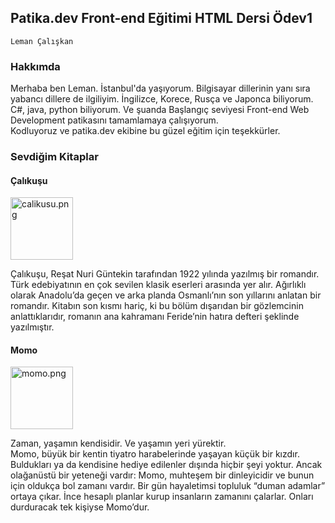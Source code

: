 ## Patika.dev Front-end Eğitimi HTML Dersi Ödev1

`Leman Çalışkan`

### Hakkımda
Merhaba ben Leman. İstanbul'da yaşıyorum. Bilgisayar dillerinin yanı sıra yabancı dillere de ilgiliyim. İngilizce, Korece, Rusça ve Japonca biliyorum. 
<br>C#, java, python biliyorum. Ve şuanda Başlangıç seviyesi Front-end Web Development patikasını tamamlamaya çalışıyorum.
<br>Kodluyoruz ve patika.dev ekibine bu güzel eğitim için teşekkürler.

### Sevdiğim Kitaplar

#### Çalıkuşu
<img src= "https://i.idefix.com/cache/500x400-0/originals/0000000052566-1.jpg" width="100" alt="calikusu.png">

Çalıkuşu, Reşat Nuri Güntekin tarafından 1922 yılında yazılmış bir romandır. Türk edebiyatının en çok sevilen klasik eserleri arasında yer alır. Ağırlıklı olarak Anadolu’da geçen ve arka planda Osmanlı’nın son yıllarını anlatan bir romandır. Kitabın son kısmı hariç, ki bu bölüm dışarıdan bir gözlemcinin anlattıklarıdır, romanın ana kahramanı Feride’nin hatıra defteri şeklinde yazılmıştır.

#### Momo

<img src="https://img.kitapyurdu.com/v1/getImage/fn:4493743/wh:true/wi:220" width="100" alt="momo.png">

Zaman, yaşamın kendisidir. Ve yaşamın yeri yürektir.
<br>Momo, büyük bir kentin tiyatro harabelerinde yaşayan küçük bir kızdır. Buldukları ya da kendisine hediye edilenler dışında hiçbir şeyi yoktur. Ancak olağanüstü bir yeteneği vardır: Momo, muhteşem bir dinleyicidir ve bunun için oldukça bol zamanı vardır.
Bir gün hayaletimsi topluluk “duman adamlar” ortaya çıkar. İnce hesaplı planlar kurup insanların zamanını çalarlar. Onları durduracak tek kişiyse Momo’dur.

